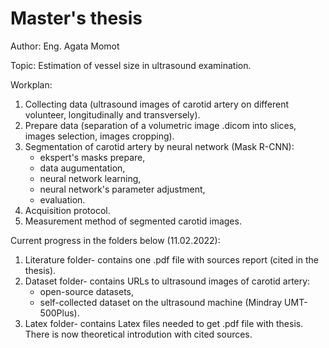 # Master's thesis 

Author: Eng. Agata Momot

Topic: Estimation of vessel size in ultrasound examination. 

Workplan: 
1. Collecting data (ultrasound images of carotid artery on different volunteer, longitudinally and transversely).
2. Prepare data (separation of a volumetric image .dicom into slices, images selection, images cropping).
3. Segmentation of carotid artery by neural network (Mask R-CNN):
      - ekspert's masks prepare,
      - data augumentation,
      - neural network learning,
      - neural network's parameter adjustment,
      - evaluation.
4. Acquisition protocol.
5. Measurement method of segmented carotid images.


Current progress in the folders below (11.02.2022):
1. Literature folder- contains one .pdf file with sources report (cited in the thesis).
2. Dataset folder- contains URLs to ultrasound images of carotid artery:
      - open-source datasets,
      - self-collected dataset on the ultrasound machine (Mindray UMT-500Plus).
4. Latex folder- contains Latex files needed to get .pdf file with thesis. There is now theoretical introdution with cited sources. 





